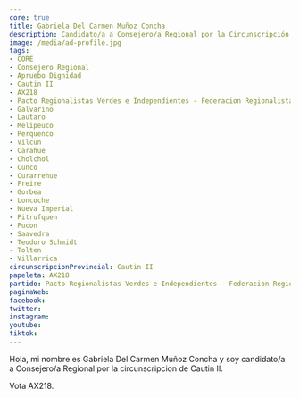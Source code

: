 ```yaml
---
core: true
title: Gabriela Del Carmen Muñoz Concha
description: Candidato/a a Consejero/a Regional por la Circunscripción de Cautin II
image: /media/ad-profile.jpg
tags:
- CORE
- Consejero Regional
- Apruebo Dignidad
- Cautin II
- AX218
- Pacto Regionalistas Verdes e Independientes - Federacion Regionalista Verde Social - Vicente Alejandro Painel Seguel
- Galvarino
- Lautaro
- Melipeuco
- Perquenco
- Vilcun
- Carahue
- Cholchol
- Cunco
- Curarrehue
- Freire
- Gorbea
- Loncoche
- Nueva Imperial
- Pitrufquen
- Pucon
- Saavedra
- Teodoro Schmidt
- Tolten
- Villarrica
circunscripcionProvincial: Cautin II
papeleta: AX218
partido: Pacto Regionalistas Verdes e Independientes - Federacion Regionalista Verde Social - Vicente Alejandro Painel Seguel
paginaWeb:
facebook:
twitter:
instagram:
youtube:
tiktok:
---
```

Hola, mi nombre es Gabriela Del Carmen Muñoz Concha y soy candidato/a a Consejero/a Regional por la circunscripcion de Cautin II.

Vota AX218.